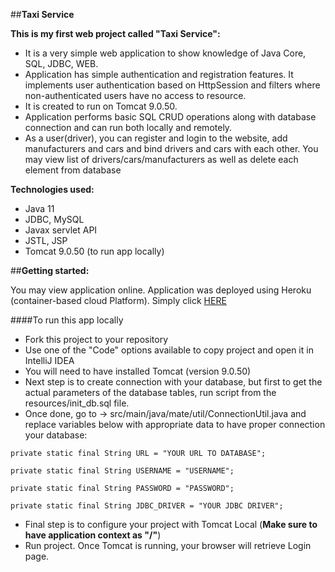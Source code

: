 ##**Taxi Service**


**This is my first web project called "Taxi Service":**

- It is a very simple web application to show knowledge of Java Core, SQL, JDBC, WEB.
- Application has simple authentication and registration features. 
It implements user authentication based on HttpSession and filters
where non-authenticated users have no access to resource. 
- It is created to run on Tomcat 9.0.50. 
- Application performs basic SQL CRUD operations along with database connection and can run both locally 
and remotely.
- As a user(driver), you can register and login to the website, add manufacturers and cars and bind drivers
and cars with each other. You may view list of drivers/cars/manufacturers
as well as delete each element from database


**Technologies used:**
- Java 11
- JDBC, MySQL
- Javax servlet API
- JSTL, JSP
- Tomcat 9.0.50 (to run app locally)

##**Getting started:**

You may view application online. Application was deployed using Heroku (container-based cloud Platform).
Simply click [HERE](https://taxi-app-heroku-first-project.herokuapp.com)


####To run this app locally

- Fork this project to your repository
- Use one of the "Code" options available to copy project and open it in IntelliJ IDEA
- You will need to have installed Tomcat (version 9.0.50)
- Next step is to create connection with your database, but first to get the actual parameters of the database tables,
  run script from the resources/init_db.sql file.
- Once done, go to  -> src/main/java/mate/util/ConnectionUtil.java and replace variables below with appropriate data
  to have proper connection your database:

`private static final String URL = "YOUR URL TO DATABASE";`

`private static final String USERNAME = "USERNAME";`

`private static final String PASSWORD = "PASSWORD";`

`private static final String JDBC_DRIVER = "YOUR JDBC DRIVER";`

- Final step is to configure your project with Tomcat Local (**Make sure to have application context as "/"**)
- Run project. Once Tomcat is running, your browser will retrieve Login page.
